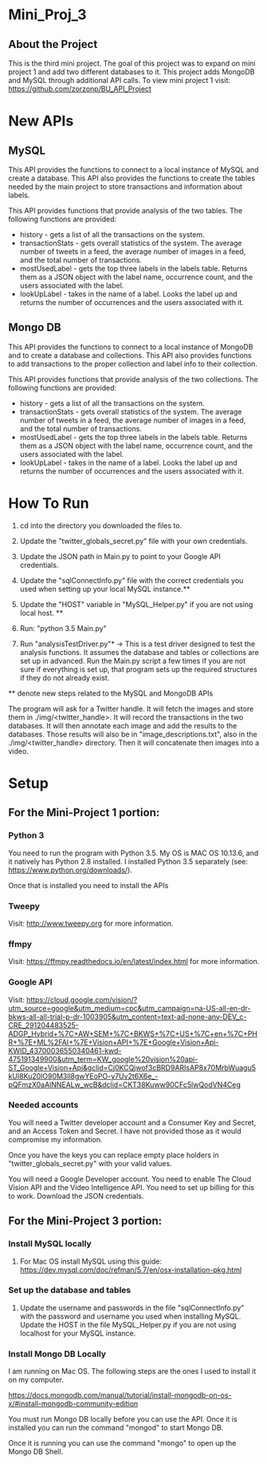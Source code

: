 # Mini_Proj_3
## About the Project 
This is the third mini project. The goal of this project was to expand on mini project 1 and add two different databases to it. This project adds MongoDB and MySQL through additional API calls. To view mini project 1 visit: https://github.com/zorzonp/BU_API_Project

# New APIs
## MySQL
This API provides the functions to connect to a local instance of MySQL and create a database.
This API also provides the functions to create the tables needed by the main project to store transactions and information about labels.

This API provides functions that provide analysis of the two tables. The following functions are provided:
* history - gets a list of all the transactions on the system. 
* transactionStats - gets overall statistics of the system. The average number of tweets in a feed, the average number of images in a feed, and the total number of transactions.
* mostUsedLabel - gets the top three labels in the labels table. Returns them as a JSON object with the label name, occurrence count, and the users associated with the label.
* lookUpLabel - takes in the name of a label. Looks the label up and returns the number of occurrences and the users associated with it. 


## Mongo DB
This API provides the functions to connect to a local instance of MongoDB and to create a database and collections. 
This API also provides functions to add transactions to the proper collection and label info to their collection.

This API provides functions that provide analysis of the two collections. The following functions are provided:
* history - gets a list of all the transactions on the system. 
* transactionStats - gets overall statistics of the system. The average number of tweets in a feed, the average number of images in a feed, and the total number of transactions.
* mostUsedLabel - gets the top three labels in the labels table. Returns them as a JSON object with the label name, occurrence count, and the users associated with the label.
* lookUpLabel - takes in the name of a label. Looks the label up and returns the number of occurrences and the users associated with it. 

# How To Run
1) cd into the directory you downloaded the files to. 
2) Update the "twitter_globals_secret.py" file with your own credentials.
3) Update the JSON path in Main.py to point to your Google API credentials.
4) Update the "sqlConnectInfo.py" file with the correct credentials you used when setting up your local MySQL instance.**
5) Update the "HOST" variable in "MySQL_Helper.py" if you are not using local host. **
6) Run: "python 3.5 Main.py"

7) Run "analysisTestDriver.py"* -> This is a test driver designed to test the analysis functions. It assumes the database and tables or collections are set up in advanced. Run the Main.py script a few times if you are not sure if everything is set up, that program sets up the required structures if they do not already exist. 

** denote new steps related to the MySQL and MongoDB APIs

The program will ask for a Twitter handle. It will fetch the images and store them in ./img/<twitter_handle>. It will record the transactions in the two databases. It will then annotate each image and add the results to the databases. Those results will also be in "image_descriptions.txt", also in the ./img/<twitter_handle> directory.
Then it will concatenate then images into a video. 


# Setup
## For the Mini-Project 1 portion:
### Python 3
You need to run the program with Python 3.5. My OS is MAC OS 10.13.6, and it natively has Python 2.8 installed. I installed Python 3.5 separately (see: https://www.python.org/downloads/).

Once that is installed you need to install the APIs 
### Tweepy
Visit: http://www.tweepy.org for more information.


### ffmpy
Visit: https://ffmpy.readthedocs.io/en/latest/index.html for more information.

### Google API
Visit: https://cloud.google.com/vision/?utm_source=google&utm_medium=cpc&utm_campaign=na-US-all-en-dr-bkws-all-all-trial-p-dr-1003905&utm_content=text-ad-none-any-DEV_c-CRE_291204483525-ADGP_Hybrid+%7C+AW+SEM+%7C+BKWS+%7C+US+%7C+en+%7C+PHR+%7E+ML%2FAI+%7E+Vision+API+%7E+Google+Vision+Api-KWID_43700036550340461-kwd-475191349900&utm_term=KW_google%20vision%20api-ST_Google+Vision+Api&gclid=Cj0KCQjwof3cBRD9ARIsAP8x70MrbWuagu5kUI8Ku20lO90M3ll8gwYEoPO-y7Uv2t6X6e_-pQFmzX0aAlNNEALw_wcB&dclid=CKT38Kuww90CFc5lwQodVN4Ceg

### Needed accounts
You will need a Twitter developer account and a Consumer Key and Secret, and an Access Token and Secret. I have not provided those as it would compromise my information. 

Once you have the keys you can replace empty place holders in "twitter_globals_secret.py" with your valid values.

You will need a Google Developer account. You need to enable The Cloud Vision API and the Video Intelligence API. You need to set up billing for this to work. Download the JSON credentials. 

## For the Mini-Project 3 portion:
### Install MySQL locally
1) For Mac OS install MySQL using this guide: https://dev.mysql.com/doc/refman/5.7/en/osx-installation-pkg.html 
### Set up the database and tables
1) Update the username and passwords in the file "sqlConnectInfo.py" with the password and username you used when installing MySQL. Update the HOST in the file MySQL_Helper.py if you are not using localhost for your MySQL instance.

### Install Mongo DB Locally
I am running on Mac OS. The following steps are the ones I used to install it on my computer.

https://docs.mongodb.com/manual/tutorial/install-mongodb-on-os-x/#install-mongodb-community-edition

You must run Mongo DB locally before you can use the API. Once it is installed you can run the command "mongod" to start Mongo DB.

Once it is running you can use the command "mongo" to open up the Mongo DB Shell.


